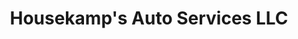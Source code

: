 ---
title: "Housekamp's Auto Services LLC"
url: /grand-rapids/housekamps-auto-services-llc/
shop: car repair
---